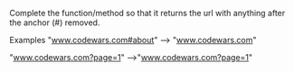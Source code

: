 Complete the function/method so that it returns the url with anything after the anchor (#) removed.

Examples
"www.codewars.com#about" --> "www.codewars.com"

"www.codewars.com?page=1" -->"www.codewars.com?page=1"
